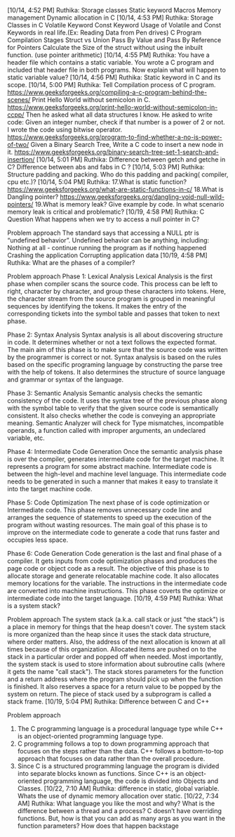 [10/14, 4:52 PM] Ruthika: Storage classes
Static keyword
Macros
Memory management
Dynamic allocation in C
[10/14, 4:53 PM] Ruthika: Storage Classes in C
Volatile Keyword
Const Keyword
Usage of Volatile and Const Keywords in real life.(Ex: Reading Data from Pen drives)
C Program Compilation Stages
Struct vs Union
Pass By Value and Pass By Reference for Pointers
Calculate the Size of the struct without using the inbuilt function. (use pointer arithmetic)
[10/14, 4:55 PM] Ruthika: You have a header file which contains a static variable. You wrote a C program and included that header file in both programs. Now explain what will happen to static variable value?
[10/14, 4:56 PM] Ruthika: Static keyword in C and its scope.
[10/14, 5:00 PM] Ruthika: Tell Compilation process of C program.
https://www.geeksforgeeks.org/compiling-a-c-program-behind-the-scenes/
Print Hello World without semicolon in C.
https://www.geeksforgeeks.org/print-hello-world-without-semicolon-in-ccpp/
Then he asked what all data structures I know.
He asked to write code: Given an integer number, check if that number is a power of 2 or not. I wrote the code using bitwise operator.
https://www.geeksforgeeks.org/program-to-find-whether-a-no-is-power-of-two/
Given a Binary Search Tree, Write a C code to insert a new node in it.
https://www.geeksforgeeks.org/binary-search-tree-set-1-search-and-insertion/
[10/14, 5:01 PM] Ruthika: Difference between getch and getche in C?
             Difference between abs and fabs in C  ?
[10/14, 5:03 PM] Ruthika: Structure padding and packing. Who do this padding and packing( compiler, cpu etc.)?
[10/14, 5:04 PM] Ruthika: 17.What is static function?
    https://www.geeksforgeeks.org/what-are-static-functions-in-c/
18.What is Dangling pointer?
https://www.geeksforgeeks.org/dangling-void-null-wild-pointers/
19.What is memory leak? Give example by code. In what scenario   
memory leak is critical and problematic?
[10/19, 4:58 PM] Ruthika: C Question
What happens when we try to access a null pointer in C?

Problem approach
The standard says that accessing a NULL ptr is “undefined behavior”. Undefined behavior can be anything, including:
Nothing at all - continue running the program as if nothing happened
Crashing the application
Corrupting application data
[10/19, 4:58 PM] Ruthika: What are the phases of a compiler?

Problem approach
Phase 1: Lexical Analysis
Lexical Analysis is the first phase when compiler scans the source code. This process can be left to right, character by character, and group these characters into tokens.
Here, the character stream from the source program is grouped in meaningful sequences by identifying the tokens. It makes the entry of the corresponding tickets into the symbol table and passes that token to next phase.

Phase 2: Syntax Analysis
Syntax analysis is all about discovering structure in code. It determines whether or not a text follows the expected format. The main aim of this phase is to make sure that the source code was written by the programmer is correct or not. Syntax analysis is based on the rules based on the specific programing language by constructing the parse tree with the help of tokens. It also determines the structure of source language and grammar or syntax of the language.

Phase 3: Semantic Analysis
Semantic analysis checks the semantic consistency of the code. It uses the syntax tree of the previous phase along with the symbol table to verify that the given source code is semantically consistent. It also checks whether the code is conveying an appropriate meaning. Semantic Analyzer will check for Type mismatches, incompatible operands, a function called with improper arguments, an undeclared variable, etc.

Phase 4: Intermediate Code Generation
Once the semantic analysis phase is over the compiler, generates intermediate code for the target machine. It represents a program for some abstract machine. Intermediate code is between the high-level and machine level language. This intermediate code needs to be generated in such a manner that makes it easy to translate it into the target machine code.

Phase 5: Code Optimization
The next phase of is code optimization or Intermediate code. This phase removes unnecessary code line and arranges the sequence of statements to speed up the execution of the program without wasting resources. The main goal of this phase is to improve on the intermediate code to generate a code that runs faster and occupies less space.

Phase 6: Code Generation
Code generation is the last and final phase of a compiler. It gets inputs from code optimization phases and produces the page code or object code as a result. The objective of this phase is to allocate storage and generate relocatable machine code. It also allocates memory locations for the variable. The instructions in the intermediate code are converted into machine instructions. This phase coverts the optimize or intermediate code into the target language.
[10/19, 4:59 PM] Ruthika: What is a system stack?

Problem approach
The system stack (a.k.a. call stack or just "the stack") is a place in memory for things that the heap doesn't cover. The system stack is more organized than the heap since it uses the stack data structure, where order matters. Also, the address of the next allocation is known at all times because of this organization. Allocated items are pushed on to the stack in a particular order and popped off when needed. Most importantly, the system stack is used to store information about subroutine calls (where it gets the name "call stack"). The stack stores parameters for the function and a return address where the program should pick up when the function is finished. It also reserves a space for a return value to be popped by the system on return. The piece of stack used by a subprogram is called a stack frame.
[10/19, 5:04 PM] Ruthika: Difference between C and C++

Problem approach
1. The C programming language is a procedural language type while C++ is an object-oriented programming language type.
2. C programming follows a top to down programming approach that focuses on the steps rather than the data. C++ follows a bottom-to-top approach that focuses on data rather than the overall procedure.
3. Since C is a structured programming language the program is divided into separate blocks known as functions. Since C++ is an object-oriented programming language, the code is divided into Objects and Classes.
[10/22, 7:10 AM] Ruthika: difference in static, global variable. Whats the use of dynamic memory allocation over static.
[10/22, 7:34 AM] Ruthika: What language you like the most and why?
What is the difference between a thread and a process?
C doesn’t have overriding functions. But, how is that you can add as many args as you want in the function parameters? How does that happen backstage
